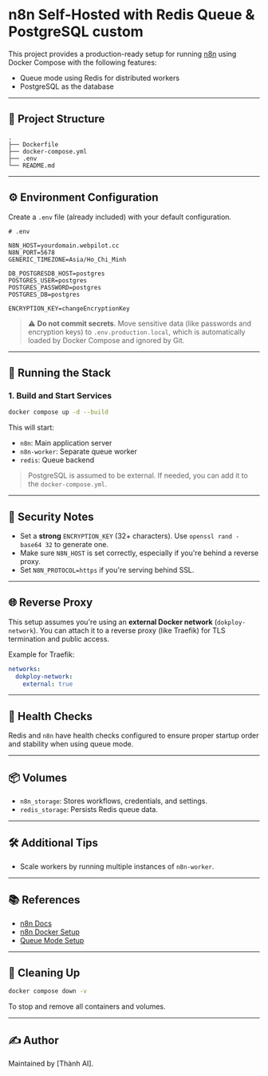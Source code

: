 # n8n Self-Hosted with Redis Queue & PostgreSQL custom

This project provides a production-ready setup for running [n8n](https://n8n.io/) using Docker Compose with the following features:

- Queue mode using Redis for distributed workers
- PostgreSQL as the database

---

## 📁 Project Structure

```plaintext
.
├── Dockerfile
├── docker-compose.yml
├── .env
└── README.md
```

---

## ⚙️ Environment Configuration

Create a `.env` file (already included) with your default configuration.

```env
# .env

N8N_HOST=yourdomain.webpilot.cc
N8N_PORT=5678
GENERIC_TIMEZONE=Asia/Ho_Chi_Minh

DB_POSTGRESDB_HOST=postgres
POSTGRES_USER=postgres
POSTGRES_PASSWORD=postgres
POSTGRES_DB=postgres

ENCRYPTION_KEY=changeEncryptionKey
```

> ⚠️ **Do not commit secrets**. Move sensitive data (like passwords and encryption keys) to `.env.production.local`, which is automatically loaded by Docker Compose and ignored by Git.

---

## 🚀 Running the Stack

### 1. Build and Start Services

```bash
docker compose up -d --build
```

This will start:
- `n8n`: Main application server
- `n8n-worker`: Separate queue worker
- `redis`: Queue backend

> PostgreSQL is assumed to be external. If needed, you can add it to the `docker-compose.yml`.

---

## 🔐 Security Notes

- Set a **strong** `ENCRYPTION_KEY` (32+ characters). Use `openssl rand -base64 32` to generate one.
- Make sure `N8N_HOST` is set correctly, especially if you're behind a reverse proxy.
- Set `N8N_PROTOCOL=https` if you're serving behind SSL.

---

## 🌐 Reverse Proxy

This setup assumes you're using an **external Docker network** (`dokploy-network`). You can attach it to a reverse proxy (like Traefik) for TLS termination and public access.

Example for Traefik:

```yaml
networks:
  dokploy-network:
    external: true
```

---

## 🧪 Health Checks

Redis and `n8n` have health checks configured to ensure proper startup order and stability when using queue mode.

---

## 📦 Volumes

- `n8n_storage`: Stores workflows, credentials, and settings.
- `redis_storage`: Persists Redis queue data.

---

## 🛠 Additional Tips

- Scale workers by running multiple instances of `n8n-worker`.

---

## 📚 References

- [n8n Docs](https://docs.n8n.io)
- [n8n Docker Setup](https://docs.n8n.io/hosting/docker/)
- [Queue Mode Setup](https://docs.n8n.io/hosting/queue-mode/)

---

## 🧼 Cleaning Up

```bash
docker compose down -v
```

To stop and remove all containers and volumes.

---

## ✍️ Author

Maintained by [Thành AI].
